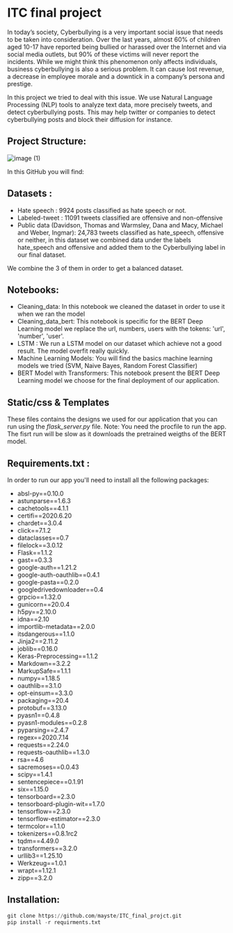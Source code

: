 # ITC final project

In today’s society, Cyberbullying is a very important social issue that needs to be taken into consideration. Over the last years, almost 60% of children aged 10-17 have reported being bullied or harassed over the Internet and via social media outlets, but 90% of these victims will never report the incidents. 
While we might think this phenomenon only affects individuals, business cyberbullying is also a serious problem. It can cause lost revenue, a decrease in employee morale and a downtick in a company’s persona and prestige.

In this project we tried to deal with this issue. We use Natural Language Processing (NLP) tools to analyze text data, more precisely tweets, and detect cyberbullying posts. This may help twitter or companies to detect cyberbullying posts and block their diffusion for instance.

## Project Structure:

![image (1)](https://user-images.githubusercontent.com/66407270/94777264-d911d100-03cb-11eb-9b01-222d1683b798.png)

In this GitHub you will find:

## Datasets :

- Hate speech : 9924 posts classified as hate speech or not.
- Labeled-tweet : 11091 tweets classified are offensive and non-offensive
- Public data (Davidson, Thomas and Warmsley, Dana and Macy, Michael and Weber, Ingmar): 24,783 tweets classified as hate_speech, offensive or neither, in this dataset we combined data under the labels hate_speech and offensive and added them to the Cyberbullying label in our final dataset.

We combine the 3 of them in order to get a balanced dataset.

## Notebooks:

  - Cleaning_data: In this notebook we cleaned the dataset in order to use it when we ran the model
  - Cleaning_data_bert: This notebook is specific for the BERT Deep Learning model we replace the url, numbers, users with the tokens: 'url', 'number', 'user'.
  - LSTM : We run a LSTM model on our dataset which achieve not a good result. The model overfit really quickly.
  - Machine Learning Models: You will find the basics machine learning models we tried (SVM, Naive Bayes, Random Forest Classifier)
  - BERT Model with Transformers: This notebook present the BERT Deep Learning model we choose for the final deployment of our application.

## Static/css & Templates

These files contains the designs we used for our application that you can run using the *flask_server.py* file. 
Note: You need the procfile to run the app. The fisrt run will be slow as it downloads the pretrained weigths of the BERT model.

## Requirements.txt :

In order to run our app you'll need to install all the following packages:
* absl-py==0.10.0
* astunparse==1.6.3
* cachetools==4.1.1
* certifi==2020.6.20
* chardet==3.0.4
* click==7.1.2
* dataclasses==0.7
* filelock==3.0.12
* Flask==1.1.2
* gast==0.3.3
* google-auth==1.21.2
* google-auth-oauthlib==0.4.1
* google-pasta==0.2.0
* googledrivedownloader==0.4
* grpcio==1.32.0
* gunicorn==20.0.4
* h5py==2.10.0
* idna==2.10
* importlib-metadata==2.0.0
* itsdangerous==1.1.0
* Jinja2==2.11.2
* joblib==0.16.0
* Keras-Preprocessing==1.1.2
* Markdown==3.2.2
* MarkupSafe==1.1.1
* numpy==1.18.5
* oauthlib==3.1.0
* opt-einsum==3.3.0
* packaging==20.4
* protobuf==3.13.0
* pyasn1==0.4.8
* pyasn1-modules==0.2.8
* pyparsing==2.4.7
* regex==2020.7.14
* requests==2.24.0
* requests-oauthlib==1.3.0
* rsa==4.6
* sacremoses==0.0.43
* scipy==1.4.1
* sentencepiece==0.1.91
* six==1.15.0
* tensorboard==2.3.0
* tensorboard-plugin-wit==1.7.0
* tensorflow==2.3.0
* tensorflow-estimator==2.3.0
* termcolor==1.1.0
* tokenizers==0.8.1rc2
* tqdm==4.49.0
* transformers==3.2.0
* urllib3==1.25.10
* Werkzeug==1.0.1
* wrapt==1.12.1
* zipp==3.2.0

## Installation:
```python
git clone https://github.com/mayste/ITC_final_projct.git
pip install -r requirments.txt
```
